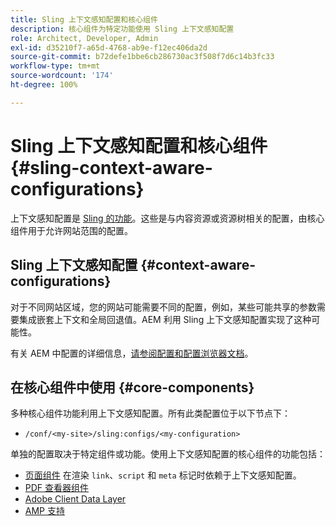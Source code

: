 ```yaml
---
title: Sling 上下文感知配置和核心组件
description: 核心组件为特定功能使用 Sling 上下文感知配置
role: Architect, Developer, Admin
exl-id: d35210f7-a65d-4768-ab9e-f12ec406da2d
source-git-commit: b72defe1bbe6cb286730ac3f508f7d6c14b3fc33
workflow-type: tm+mt
source-wordcount: '174'
ht-degree: 100%

---
```


# Sling 上下文感知配置和核心组件 {#sling-context-aware-configurations}

上下文感知配置是 [Sling 的功能](https://sling.apache.org/documentation/bundles/context-aware-configuration/context-aware-configuration.html)。这些是与内容资源或资源树相关的配置，由核心组件用于允许网站范围的配置。

## Sling 上下文感知配置 {#context-aware-configurations}

对于不同网站区域，您的网站可能需要不同的配置，例如，某些可能共享的参数需要集成嵌套上下文和全局回退值。AEM 利用 Sling 上下文感知配置实现了这种可能性。

有关 AEM 中配置的详细信息，[请参阅配置和配置浏览器文档](https://experienceleague.adobe.com/docs/experience-manager-cloud-service/implementing/developing/configurations.html)。

## 在核心组件中使用 {#core-components}

多种核心组件功能利用上下文感知配置。所有此类配置位于以下节点下：

* `/conf/<my-site>/sling:configs/<my-configuration>`

单独的配置取决于特定组件或功能。使用上下文感知配置的核心组件的功能包括：

* [页面组件](https://github.com/adobe/aem-core-wcm-components/tree/main/content/src/content/jcr_root/apps/core/wcm/components/page/v3/page#loading-of-context-aware-cssjs) 在渲染 `link`、`script` 和 `meta` 标记时依赖于上下文感知配置。
* [PDF 查看器组件](https://github.com/adobe/aem-core-wcm-components/tree/master/content/src/content/jcr_root/apps/core/wcm/components/pdfviewer/v1/pdfviewer#context-aware-config)
* [Adobe Client Data Layer](/help/developing/data-layer/overview.md#installation-activation)
* [AMP 支持](https://github.com/adobe/aem-core-wcm-components/tree/master/extensions/amp)
